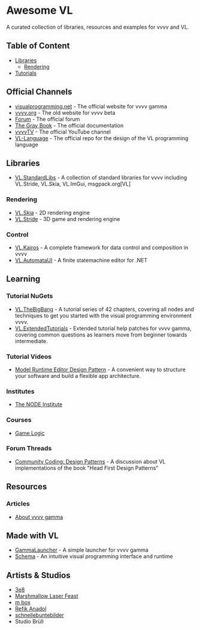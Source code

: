 # Awesome VL
A curated collection of libraries, resources and examples for vvvv and VL.

## Table of Content

- [Libraries](#libraries)
  - [Rendering](#rendering)
- [Tutorials](#tutorials)

## Official Channels

* [visualprogramming.net](https://visualprogramming.net) - The official website for vvvv gamma
* [vvvv.org](https://vvvv.org) - The old website for vvvv beta
* [Forum](https://discourse.vvvv.org) - The official forum
* [The Gray Book](https://thegraybook.vvvv.org) - The official documentation
* [vvvvTV](https://www.youtube.com/@vvvvTv42) - The official YouTube channel
* [VL-Language](https://github.com/vvvv/VL-Language) -  The official repo for the design of the VL programming language 

## Libraries

* [VL.StandardLibs](https://github.com/vvvv/VL.StandardLibs) -  A collection of standard libraries for vvvv including VL.Stride, VL.Skia, VL.ImGui, msgpack.org[VL] 

### Rendering

* [VL.Skia](https://github.com/vvvv/VL.StandardLibs/tree/main/VL.Skia) - 2D rendering engine
* [VL.Stride](https://github.com/vvvv/VL.StandardLibs/tree/main/VL.Stride) - 3D game and rendering engine

### Control

* [VL.Kairos](https://github.com/KairosResearchLab/Kairos) - A complete framework for data control and composition in vvvv
* [VL.AutomataUI](https://github.com/wirmachenbunt/AutomataUI.NET) - A finite statemachine editor for .NET

## Learning

### Tutorial NuGets

* [VL.TheBigBang](https://github.com/chkworks/VL.TheBigBang) - A tutorial series of 42 chapters, covering all nodes and techniques to get you started with the visual programming environment vvvv.
* [VL.ExtendedTutorials](https://github.com/TobyKLight/VL.ExtendedTutorials) -  Extended tutorial help patches for vvvv gamma, covering common questions as learners move from beginner towards intermediate.

### Tutorial Videos

* [Model Runtime Editor Design Pattern](https://vvvv.org/contribution/model-runtime-editor-design-pattern) - A convenient way to structure your software and build a flexible app architecture.

### Institutes

* [The NODE Institute](https://thenodeinstitute.org/)

### Courses

* [Game Logic](https://thenodeinstitute.org/courses/ss23-vvvv-game-logic/)

### Forum Threads

* [Community Coding: Design Patterns](https://discourse.vvvv.org/t/community-coding-design-patterns) - A discussion about VL implementations of the book "Head First Design Patterns"

## Resources

### 

### Articles

* [About vvvv gamma](https://thenodeinstitute.org/about-vvvv-gamma/)

## Made with VL

* [GammaLauncher](https://github.com/sebescudie/GammaLauncher) - A simple launcher for vvvv gamma
* [Schema](https://github.com/domjancik/scnq-schema) - An intuitive visual programming interface and runtime

## Artists & Studios

* [3e8](https://3e8.studio)
* [Marshmallow Laser Feast](http://marshmallowlaserfeast.com)
* [m box](http://m-box.de)
* [Refik Anadol](http://refikanadol.com)
* [schnellebuntebilder](http://schnellebuntebilder.de)
* Studio Brüll

